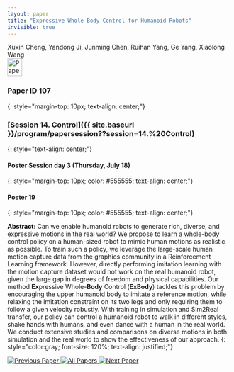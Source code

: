 ```yaml
---
layout: paper
title: "Expressive Whole-Body Control for Humanoid Robots"
invisible: true
---
```

<div class="paper-authors">
<div class="paper-author-box">
    <div class="paper-author-name">Xuxin Cheng, Yandong Ji, Junming Chen, Ruihan Yang, Ge Yang, Xiaolong Wang</div>
    <div class="paper-author-uni"></div>
</div>

</div><div class="paper-pdf">
                <div> <a href="https://enriquecoronadozu.github.io/rssproceedings2024/rss20/p107.pdf"><img src="{{ site.baseurl }}/images/paper_link.png" alt="Paper Website" width = "33"  height = "40"/></a> </div>
                </div>

### Paper ID 107
{: style="margin-top: 10px; text-align: center;"}

### [Session 14. Control]({{ site.baseurl }}/program/papersession??session=14.%20Control)
{: style="text-align: center;"}

#### Poster Session day 3 (Thursday, July 18)
{: style="margin-top: 10px; color: #555555; text-align: center;"}

#### Poster 19
{: style="margin-top: 10px; color: #555555; text-align: center;"}

<b style="color: black;">Abstract: </b>Can we enable humanoid robots to generate rich, diverse, and expressive motions in the real world? We propose to learn a whole-body control policy on a human-sized robot to mimic human motions as realistic as possible. To train such a policy, we leverage the large-scale human motion capture data from the graphics community in a Reinforcement Learning framework. However, directly performing imitation learning with the motion capture dataset would not work on the real humanoid robot, given the large gap in degrees of freedom and physical capabilities. Our method $\textbf{Ex}$pressive Whole-$\textbf{Body}$ Control ($\textbf{ExBody}$) tackles this problem by encouraging the upper humanoid body to imitate a reference motion, while relaxing the imitation constraint on its two legs and only requiring them to follow a given velocity robustly. With training in simulation and Sim2Real transfer, our policy can control a humanoid robot to walk in different styles, shake hands with humans, and even dance with a human in the real world. We conduct extensive studies and comparisons on diverse motions in both simulation and the real world to show the effectiveness of our approach.
{: style="color:gray; font-size: 120%; text-align: justified;"}


<div class="paper-menu">
<a href="{{ site.baseurl }}/program/papers/106/"> <img src="{{ site.baseurl }}/images/previous_paper_icon.png" alt="Previous Paper" title="Previous Paper"/> </a>
<a href="{{ site.baseurl }}/program/papers"><img src="{{ site.baseurl }}/images/overview_icon.png" alt="All Papers" title="All Papers"/> </a>
<a href="{{ site.baseurl }}/program/papers/108/"> <img src="{{ site.baseurl }}/images/next_paper_icon.png" alt="Next Paper" title="Next Paper"/> </a>

</div>
